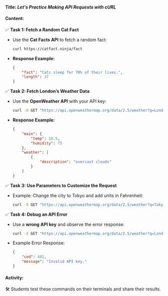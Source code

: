 #### **Title:** *Let's Practice Making API Requests with cURL*  

#### **Content:**  
✅ **Task 1: Fetch a Random Cat Fact**  
   - Use the **Cat Facts API** to fetch a random fact:  
     ```bash
     curl https://catfact.ninja/fact
     ```  
   - **Response Example:**  
     ```json
     {
         "fact": "Cats sleep for 70% of their lives.",
         "length": 37
     }
     ```  

✅ **Task 2: Fetch London’s Weather Data**  
   - Use the **OpenWeather API** with your API key:  
     ```bash
     curl -X GET "https://api.openweathermap.org/data/2.5/weather?q=London&appid=YOUR_API_KEY&units=metric"
     ```  
   - **Response Example:**  
     ```json
     {
         "main": {
             "temp": 10.5,
             "humidity": 75
         },
         "weather": [
             {
                 "description": "overcast clouds"
             }
         ]
     }
     ```  

✅ **Task 3: Use Parameters to Customize the Request**  
   - Example: Change the city to Tokyo and add units in Fahrenheit:  
     ```bash
     curl -X GET "https://api.openweathermap.org/data/2.5/weather?q=Tokyo&appid=YOUR_API_KEY&units=imperial"
     ```  

✅ **Task 4: Debug an API Error**  
   - Use a **wrong API key** and observe the error response:  
     ```bash
     curl -X GET "https://api.openweathermap.org/data/2.5/weather?q=London&appid=INVALID_KEY"
     ```  
   - Example Error Response:  
     ```json
     {
         "cod": 401,
         "message": "Invalid API key."
     }
     ```  

#### **Activity:**  
🛠️ Students test these commands on their terminals and share their results.  
